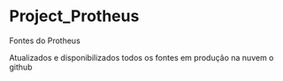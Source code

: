 # Project_Protheus
 Fontes do Protheus

 Atualizados e disponibilizados todos os fontes em produção na nuvem o github

